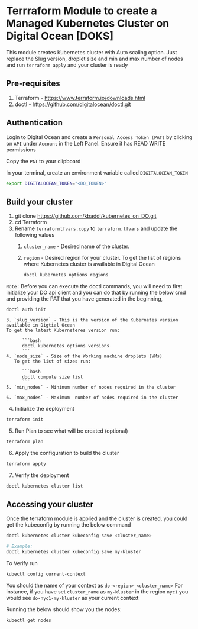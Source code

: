 # Terrraform Module to create a Managed Kubernetes Cluster on Digital Ocean [DOKS]

This module creates Kubernetes cluster with Auto scaling option. Just replace the Slug version, droplet size and min and max number of nodes and run `terraform apply` and your cluster is ready

## Pre-requisites

1. Terraform - https://www.terraform.io/downloads.html
2. doctl - https://github.com/digitalocean/doctl.git

## Authentication

Login to Digital Ocean and create a `Personal Access Token (PAT)` by clicking on `API` under `Account` in the Left Panel. Ensure it has READ WRITE permissions

Copy the `PAT` to your clipboard

In your terminal, create an environment variable called `DIGITALOCEAN_TOKEN`

```bash
export DIGITALOCEAN_TOKEN="<DO_TOKEN>"
```

## Build your cluster

1. git clone https://github.com/kbaddi/kubernetes_on_DO.git
2. cd Terraform
3. Rename `terraformtfvars.copy` to `terraform.tfvars` and update the following values
    1. `cluster_name` - Desired name of the cluster.
    2. `region` - Desired region for your cluster. 
        To get the list of regions where Kubernetes cluster is available in Digital Ocean
    
          ```bash 
          doctl kubernetes options regions
          ```

```Note:``` Before you can execute the doctl commands, you will need to first initialize your DO api client and you can do that by running the below cmd and providing the PAT that you have generated in the beginning,

	doctl auth init

    3. `slug_version` - This is the version of the Kubernetes version available in Digtial Ocean
    To get the latest Kuberneteres version run:

          ```bash
          doctl kubernetes options versions
          ```
    4. `node_size` - Size of the Working machine droplets (VMs)
       To get the list of sizes run:

          ```bash
          doctl compute size list
          ```
    5. `min_nodes` - Mininum number of nodes required in the cluster

    6. `max_nodes` - Maximum  number of nodes required in the cluster

4. Initialize the deployment 

```bash
terraform init
```

5. Run Plan to see what will be created (optional)

```bash
terraform plan
```

6. Apply the configuration to build the cluster

```bash 
terraform apply
```

7. Verify the deployment

```bash
doctl kubernetes cluster list
```

## Accessing your cluster

Once the terraform module is applied and the cluster is created, you could get the kubeconfig by running the below command

```bash
doctl kubernetes cluster kubeconfig save <cluster_name>  

# Example:
doctl kubernetes cluster kubeconfig save my-kluster
```

To Verify run

```bash
kubectl config current-context
```

You should the name of your context as `do-<region>-<cluster_name>`
For instance, if you have set `cluster_name` as `my-kluster` in the region `nyc1` you would see `do-nyc1-my-kluster` as your current context

Running the below should show you the nodes:

```bash
kubectl get nodes
```
